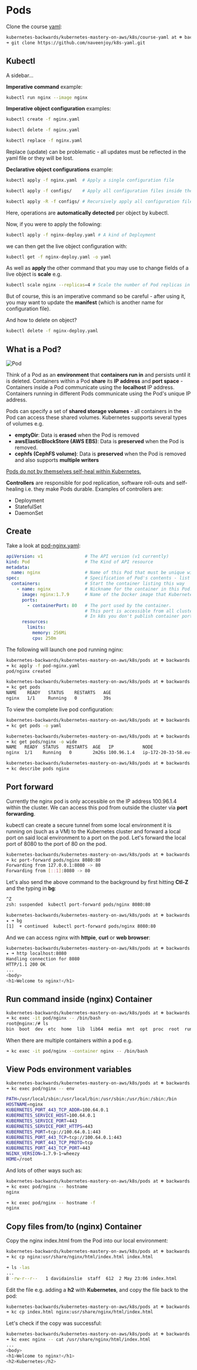 # Pods

Clone the course [yaml](https://github.com/naveenjoy/k8s-yaml):

```bash
kubernetes-backwards/kubernetes-mastery-on-aws/k8s/course-yaml at ☸️ backwards.k8s.local
➜ git clone https://github.com/naveenjoy/k8s-yaml.git
```

## Kubectl

A sidebar...

**Imperative command** example:

```bash
kubectl run nginx --image nginx
```

**Imperative object configuration** examples:

```bash
kubectl create -f nginx.yaml

kubectl delete -f nginx.yaml

kubectl replace -f nginx.yaml
```

Replace (update) can be problematic - all updates must be reflected in the yaml file or they will be lost.

**Declarative object configurations** example:

```bash
kubectl apply -f nginx.yaml  # Apply a single configuration file

kubectl apply -f configs/    # Apply all configuration files inside the directory

kubectl apply -R -f configs/ # Recursively apply all configuration files inside the directory
```

Here, operations are **automatically detected** per object by kubectl.

Now, if you were to apply the following:

```bash
kubectl apply -f nginx-deploy.yaml # A kind of Deployment
```

we can then get the live object configuration with:

```bash
kubectl get -f nginx-deploy.yaml -o yaml
```

As well as **apply** the other command that you may use to change fields of a live object is **scale** e.g.

```bash
kubectl scale nginx --replicas=4 # Scale the number of Pod replicas in a ReplicaSet
```

But of course, this is an imperative command so be careful - after using it, you may want to update the **manifest** (which is another name for configuration file).

And how to delete on object?

```bash
kubectl delete -f nginx-deploy.yaml
```

## What is a Pod?

![Pod](images/pod.png)

Think of a Pod as an **environment** that **containers run in** and persists until it is deleted. Containers within a Pod **share** its **IP address** and **port space** - Containers inside a Pod communicate using the **localhost** IP address. Containers running in different Pods communicate using the Pod's unique IP address.

Pods can specify a set of **shared storage volumes** - all containers in the Pod can access these shared volumes. Kubernetes supports several types of volumes e.g.

- **emptyDir**: Data is **erased** when the Pod is removed
- **awsElasticBlockStore (AWS EBS)**: Data is **preserved** when the Pod is removed.
- **cephfs (CephFS volume)**: Data is **preserved** when the Pod is removed and also supports **multiple writers**

<u>Pods do not by themselves self-heal within Kubernetes.</u>

**Controllers** are responsible for pod replication, software roll-outs and self-healing i.e. they make Pods durable. Examples of controllers are:

- Deployment
- StatefulSet
- DaemonSet

## Create

Take a look at [pod-nginx.yaml](../k8s/pods/pod-nginx.yaml):

```yaml
apiVersion: v1                # The API version (v1 currently)
kind: Pod                     # The Kind of API resource
metadata:       
  name: nginx                 # Name of this Pod that must be unique within the namespace
spec:                         # Specification of Pod's contents - list of containers to run
  containers:                 # Start the container listing this way
    - name: nginx             # Nickname for the container in this Pod. Must be unique.
      image: nginx:1.7.9      # Name of the Docker image that Kubernetes will pull.
      ports:
        - containerPort: 80   # The port used by the container.
                              # This port is accessible from all cluster nodes. 
                              # In k8s you don't publish container ports like you do in Docker. 
      resources:
        limits:
          memory: 256Mi
          cpu: 250m
```

The following will launch one pod running nginx:

```bash
kubernetes-backwards/kubernetes-mastery-on-aws/k8s/pods at ☸️ backwards.k8s.local
➜ kc apply -f pod-nginx.yaml
pod/nginx created
```

```bash
kubernetes-backwards/kubernetes-mastery-on-aws/k8s/pods at ☸️ backwards.k8s.local
➜ kc get pods
NAME    READY   STATUS    RESTARTS   AGE
nginx   1/1     Running   0          39s
```

To view the complete live pod configuration:

```bash
kubernetes-backwards/kubernetes-mastery-on-aws/k8s/pods at ☸️ backwards.k8s.local
➜ kc get pods -o yaml
```

```bash
kubernetes-backwards/kubernetes-mastery-on-aws/k8s/pods at ☸️ backwards.k8s.local
➜ kc get pods/nginx -o wide
NAME   READY  STATUS   RESTARTS  AGE   IP           NODE
nginx  1/1    Running   0        2m26s 100.96.1.4   ip-172-20-33-58.eu-west-2.compute.internal
```

```bash
kubernetes-backwards/kubernetes-mastery-on-aws/k8s/pods at ☸️ backwards.k8s.local
➜ kc describe pods nginx
```

## Port forward

Currently the nginx pod is only accessible on the IP address 100.96.1.4 within the cluster. We can access this pod from outside the cluster via **port forwarding**.

kubectl can create a secure tunnel from some local environment it is running on (such as a VM) to the Kubernetes cluster and forward a local port on said local environment to a port on the pod. Let's forward the local port of 8080 to the port of 80 on the pod.

```bash
kubernetes-backwards/kubernetes-mastery-on-aws/k8s/pods at ☸️ backwards.k8s.local
➜ kc port-forward pods/nginx 8080:80
Forwarding from 127.0.0.1:8080 -> 80
Forwarding from [::1]:8080 -> 80
```

Let's also send the above command to the background by first hitting **Ctl-Z** and the typing in **bg**:

```bash
^Z
zsh: suspended  kubectl port-forward pods/nginx 8080:80

kubernetes-backwards/kubernetes-mastery-on-aws/k8s/pods at ☸️ backwards.k8s.local took 1m 28s
✦ ➜ bg
[1]  + continued  kubectl port-forward pods/nginx 8080:80
```

And we can access nginx with **httpie**, **curl** or **web browser**:

```bash
kubernetes-backwards/kubernetes-mastery-on-aws/k8s/pods at ☸️ backwards.k8s.local
✦ ➜ http localhost:8080
Handling connection for 8080
HTTP/1.1 200 OK
...
<body>
<h1>Welcome to nginx!</h1>
```

## Run command inside (nginx) Container

```bash
kubernetes-backwards/kubernetes-mastery-on-aws/k8s/pods at ☸️ backwards.k8s.local took 2s
➜ kc exec -it pod/nginx -- /bin/bash
root@nginx:/# ls
bin  boot  dev	etc  home  lib	lib64  media  mnt  opt	proc  root  run ...
```

When there are multiple containers within a pod e.g.

```bash
➜ kc exec -it pod/nginx --container nginx -- /bin/bash
```

## View Pods environment variables

```bash
kubernetes-backwards/kubernetes-mastery-on-aws/k8s/pods at ☸️ backwards.k8s.local
➜ kc exec pod/nginx -- env

PATH=/usr/local/sbin:/usr/local/bin:/usr/sbin:/usr/bin:/sbin:/bin
HOSTNAME=nginx
KUBERNETES_PORT_443_TCP_ADDR=100.64.0.1
KUBERNETES_SERVICE_HOST=100.64.0.1
KUBERNETES_SERVICE_PORT=443
KUBERNETES_SERVICE_PORT_HTTPS=443
KUBERNETES_PORT=tcp://100.64.0.1:443
KUBERNETES_PORT_443_TCP=tcp://100.64.0.1:443
KUBERNETES_PORT_443_TCP_PROTO=tcp
KUBERNETES_PORT_443_TCP_PORT=443
NGINX_VERSION=1.7.9-1~wheezy
HOME=/root
```

And lots of other ways such as:

```bash
kubernetes-backwards/kubernetes-mastery-on-aws/k8s/pods at ☸️ backwards.k8s.local
➜ kc exec pod/nginx -- hostname
nginx

➜ kc exec pod/nginx -- hostname -f
nginx
```

## Copy files from/to (nginx) Container

Copy the nginx index.html from the Pod into our local environment:

```bash
kubernetes-backwards/kubernetes-mastery-on-aws/k8s/pods at ☸️ backwards.k8s.local
➜ kc cp nginx:usr/share/nginx/html/index.html index.html

➜ ls -las
...
8 -rw-r--r--   1 davidainslie  staff  612  2 May 23:06 index.html
```

Edit the file e.g. adding a **h2** with **Kubernetes**, and copy the file back to the pod:

```bash
kubernetes-backwards/kubernetes-mastery-on-aws/k8s/pods at ☸️ backwards.k8s.local
➜ kc cp index.html nginx:usr/share/nginx/html/index.html
```

Let's check if the copy was successful:

```bash
kubernetes-backwards/kubernetes-mastery-on-aws/k8s/pods at ☸️ backwards.k8s.local
➜ kc exec nginx -- cat /usr/share/nginx/html/index.html
...
<body>
<h1>Welcome to nginx!</h1>
<h2>Kubernetes</h2>
```



